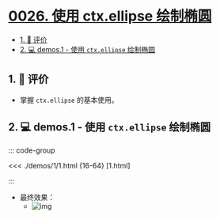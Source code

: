 # [0026. 使用 ctx.ellipse 绘制椭圆](https://github.com/Tdahuyou/TNotes.canvas/tree/main/notes/0026.%20%E4%BD%BF%E7%94%A8%20ctx.ellipse%20%E7%BB%98%E5%88%B6%E6%A4%AD%E5%9C%86)

<!-- region:toc -->

- [1. 🫧 评价](#1--评价)
- [2. 💻 demos.1 - 使用 `ctx.ellipse` 绘制椭圆](#2--demos1---使用-ctxellipse-绘制椭圆)

<!-- endregion:toc -->

## 1. 🫧 评价

- 掌握 `ctx.ellipse` 的基本使用。

## 2. 💻 demos.1 - 使用 `ctx.ellipse` 绘制椭圆

::: code-group

<<< ./demos/1/1.html {16-64} [1.html]

:::

- 最终效果：
  - ![img](https://cdn.jsdelivr.net/gh/Tdahuyou/imgs@main/2024-10-04-10-57-32.png)

